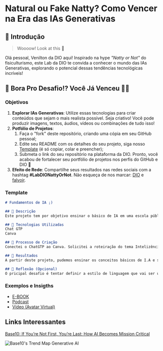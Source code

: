 # Natural ou Fake Natty? Como Vencer na Era das IAs Generativas

## 🚀 Introdução

> Woooow! Look at this 👀

Olá pessoal, Venilton da DIO aqui! Inspirado na hype _"Natty or Not"_ do fisiculturismo, este Lab da DIO te convida a conhecer o mundo das IAs Generativas, explorando o potencial dessas tendências tecnológicas incríveis!

## 🎯 Bora Pro Desafio!? Você Já Venceu 💪🤓

### Objetivos

1. **Explorar IAs Generativas**: Utilize essas tecnologias para criar conteúdos que sejam o mais realista possível. Seja criativo! Você pode produzir imagens, textos, áudios, vídeos ou combinações de tudo isso!
1. **Potfólio de Projetos**:
    1. Faça o "fork" deste repositório, criando uma cópia em seu GitHub pessoal;
    2. Edite seu README com os detalhes do seu projeto, siga nosso [Template](#template) (é só copiar, colar e preencher);
    3. Submeta o link do seu repositório na plataforma da DIO. Pronto, você acabou de fortalecer seu portfólio de projetos nos perfis do GitHub e DIO 🚀
1. **Efeito de Rede**: Compartilhe seus resultados nas redes sociais com a hashtag **#LabDIONattyOrNot**. Não esqueça de nos marcar: [DIO](https://www.linkedin.com/school/dio-makethechange) e [falvojr](https://www.linkedin.com/in/falvojr).

### Template

```markdown
# Fundamentos de IA ;)

## 📒 Descrição
Este projeto tem por objetivo ensinar o básico de IA em uma escola pública que atende jovens em situação de vulnerabilidade socioeconomica.

## 🤖 Tecnologias Utilizadas
Chat GTP
Canva

## 🧐 Processo de Criação
Conectei o ChatGTP ao Canva. Solicitei a roteiração do tema Intelizência Articial e que fosse produzido o material em slide.

## 🚀 Resultados
A partir deste projeto, pudemos ensinar os conceitos básicos de I.A e seus usos no mercado para que os jovens possam aprender o que será demandado no mercado de trabalho e como aprender essas tecnologias para não ficarem obsoletos.

## 💭 Reflexão (Opcional)
O pricipal desafio é tentar definir a estilo de linguagem que vai ser utilizada pelo ChatGTP. A depender do público que conversamos, precisamos ser mais formais ou informais. Definir o tom da comunicação foi um pouco trabalhoso porque precisei detalhar o público alvo e sua características para que o texto não ficasse técnico demais e também para que os exemplos gerados estivessem de acordo com a realidade deles.
```

### Exemplos e Insigths

- [E-BOOK](/exemplos/E-BOOK.md)
- [Podcast](/exemplos/PODCAST.md)
- [Vídeo (Avatar Virtual)](/exemplos/VIDEO.md)

## Links Interessantes

[Base10: If You’re Not First, You’re Last: How AI Becomes Mission Critical](https://base10.vc/post/generative-ai-mission-critical/)

![Base10's Trend Map Generative AI](https://github.com/digitalinnovationone/lab-natty-or-not/assets/730492/f4df26e8-f8f7-4419-8252-c69d73ea930c)
